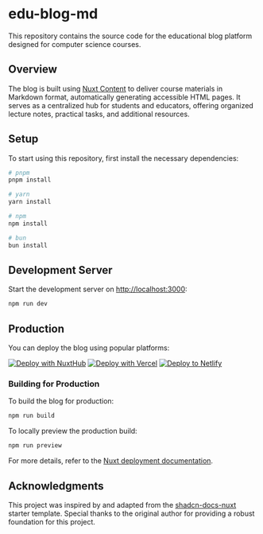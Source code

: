 # edu-blog-md

This repository contains the source code for the educational blog platform designed for computer science courses.

## Overview

The blog is built using [Nuxt Content](https://content.nuxtjs.org/) to deliver course materials in Markdown format, automatically generating accessible HTML pages. It serves as a centralized hub for students and educators, offering organized lecture notes, practical tasks, and additional resources.

## Setup

To start using this repository, first install the necessary dependencies:

```bash
# pnpm
pnpm install

# yarn
yarn install

# npm
npm install

# bun
bun install
```

## Development Server

Start the development server on [http://localhost:3000](http://localhost:3000):

```bash
npm run dev
```

## Production

You can deploy the blog using popular platforms:

[![Deploy with NuxtHub](https://hub.nuxt.com/button.svg)](https://hub.nuxt.com/new?repo=sai308/edu-blog-md)
[![Deploy with Vercel](https://vercel.com/button)](https://vercel.com/new/clone?repository-url=https%3A%2F%2Fgithub.com%2Fsai308%2Fedu-blog-md)
[![Deploy to Netlify](https://www.netlify.com/img/deploy/button.svg)](https://app.netlify.com/start/deploy?repository=https%3A%2F%2Fgithub.com%2Fsai308%2Fedu-blog-md)

### Building for Production

To build the blog for production:

```bash
npm run build
```

To locally preview the production build:

```bash
npm run preview
```

For more details, refer to the [Nuxt deployment documentation](https://nuxt.com/docs/getting-started/deployment).

## Acknowledgments

This project was inspired by and adapted from the [shadcn-docs-nuxt](https://github.com/ZTL-UwU/shadcn-docs-nuxt) starter template. Special thanks to the original author for providing a robust foundation for this project.
